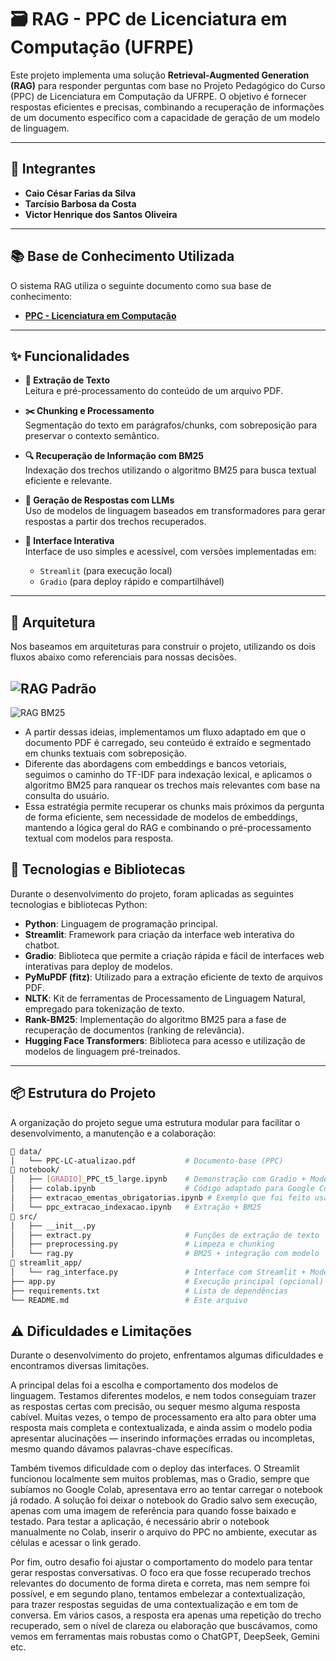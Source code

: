 # 🗃 RAG - PPC de Licenciatura em Computação (UFRPE)

Este projeto implementa uma solução **Retrieval-Augmented Generation (RAG)** para responder perguntas com base no Projeto Pedagógico do Curso (PPC) de Licenciatura em Computação da UFRPE. O objetivo é fornecer respostas eficientes e precisas, combinando a recuperação de informações de um documento específico com a capacidade de geração de um modelo de linguagem.

---

## 👥 Integrantes

* **Caio César Farias da Silva**
* **Tarcísio Barbosa da Costa**
* **Victor Henrique dos Santos Oliveira** 

---

## 📚 Base de Conhecimento Utilizada

O sistema RAG utiliza o seguinte documento como sua base de conhecimento:

* [**PPC - Licenciatura em Computação**](http://www.lc.ufrpe.br/sites/ww2.lc.ufrpe.br/files/PPC-LC-atualizao.pdf)

---

## ✨ Funcionalidades

- **📄 Extração de Texto**  
   Leitura e pré-processamento do conteúdo de um arquivo PDF.

-  **✂️ Chunking e Processamento**  
   Segmentação do texto em parágrafos/chunks, com sobreposição para preservar o contexto semântico.

- **🔍 Recuperação de Informação com BM25**  
   Indexação dos trechos utilizando o algoritmo BM25 para busca textual eficiente e relevante.

- **🧠 Geração de Respostas com LLMs**  
   Uso de modelos de linguagem baseados em transformadores  para gerar respostas a partir dos trechos recuperados.

-  **💬 Interface Interativa**  
   Interface de uso simples e acessível, com versões implementadas em:
   - `Streamlit` (para execução local)
   - `Gradio` (para deploy rápido e compartilhável)

---

## 🧱 Arquitetura
Nos baseamos em arquiteturas para construir o projeto, utilizando os dois fluxos abaixo como referenciais para nossas decisões.

  ![RAG Padrão](https://i.imgur.com/RjdXPvf.png)
---
![RAG BM25](https://i.imgur.com/ouTP7HW.png)

- A partir dessas ideias, implementamos um fluxo adaptado em que o documento PDF é carregado, seu conteúdo é extraído e segmentado em chunks textuais com sobreposição. 
- Diferente das abordagens com embeddings e bancos vetoriais, seguimos o caminho do TF-IDF para indexação lexical, e aplicamos o algoritmo BM25 para ranquear os trechos mais relevantes com base na consulta do usuário. 
- Essa estratégia permite recuperar os chunks mais próximos da pergunta de forma eficiente, sem necessidade de modelos de embeddings, mantendo a lógica geral do RAG e combinando o pré-processamento textual com modelos para resposta.

## 🚀 Tecnologias e Bibliotecas

Durante o desenvolvimento do projeto, foram aplicadas as seguintes tecnologias e bibliotecas Python:

* **Python**: Linguagem de programação principal.
* **Streamlit**: Framework para criação da interface web interativa do chatbot.
* **Gradio**: Biblioteca que permite a criação rápida e fácil de interfaces web interativas para deploy de modelos.
* **PyMuPDF (fitz)**: Utilizado para a extração eficiente de texto de arquivos PDF.
* **NLTK**: Kit de ferramentas de Processamento de Linguagem Natural, empregado para tokenização de texto.
* **Rank-BM25**: Implementação do algoritmo BM25 para a fase de recuperação de documentos (ranking de relevância).
* **Hugging Face Transformers**: Biblioteca para acesso e utilização de modelos de linguagem pré-treinados.

---

## 📦 Estrutura do Projeto

A organização do projeto segue uma estrutura modular para facilitar o desenvolvimento, a manutenção e a colaboração:

```bash
📁 data/
│   └── PPC-LC-atualizao.pdf           # Documento-base (PPC)
📁 notebook/
│   ├── [GRADIO]_PPC_t5_large.ipynb    # Demonstração com Gradio + Modelo T5-Large
│   ├── colab.ipynb                    # Código adaptado para Google Colab
│   ├── extracao_ementas_obrigatorias.ipynb # Exemplo que foi feito usando o Ementas Obrigatórias, mas que foi descontinuado por dificuldades.
│   └── ppc_extracao_indexacao.ipynb   # Extração + BM25
📁 src/
│   ├── __init__.py
│   ├── extract.py                     # Funções de extração de texto
│   ├── preprocessing.py               # Limpeza e chunking
│   └── rag.py                         # BM25 + integração com modelo
📁 streamlit_app/
│   └── rag_interface.py               # Interface com Streamlit + Modelo T5-Base de pierreguillou
├── app.py                             # Execução principal (opcional)
├── requirements.txt                   # Lista de dependências
└── README.md                          # Este arquivo
```
## ⚠ Dificuldades e Limitações

Durante o desenvolvimento do projeto, enfrentamos algumas dificuldades e encontramos diversas limitações.

A principal delas foi a escolha e comportamento dos modelos de linguagem. Testamos diferentes modelos, e nem todos conseguiam trazer as respostas certas com precisão, ou sequer mesmo alguma resposta cabível. Muitas vezes, o tempo de processamento era alto para obter uma resposta mais completa e contextualizada, e ainda assim o modelo podia apresentar alucinações — inserindo informações erradas ou incompletas, mesmo quando dávamos palavras-chave específicas. 

Também tivemos dificuldade com o deploy das interfaces. O Streamlit funcionou localmente sem muitos problemas, mas o Gradio, sempre que subíamos no Google Colab, apresentava erro ao tentar carregar o notebook já rodado. A solução foi deixar o notebook do Gradio salvo sem execução, apenas com uma imagem de referência para quando fosse baixado e testado. Para testar a aplicação, é necessário abrir o notebook manualmente no Colab, inserir o arquivo do PPC no ambiente, executar as células e acessar o link gerado.

Por fim, outro desafio foi ajustar o comportamento do modelo para tentar gerar respostas conversativas. O foco era que fosse recuperado trechos relevantes do documento de forma direta e correta, mas nem sempre foi possível, e em segundo plano, tentamos embelezar a contextualização, para trazer respostas seguidas de uma contextualização e em tom de conversa. Em vários casos, a resposta era apenas uma repetição do trecho recuperado, sem o nível de clareza ou elaboração que buscávamos, como vemos em ferramentas mais robustas como o ChatGPT, DeepSeek, Gemini etc.
